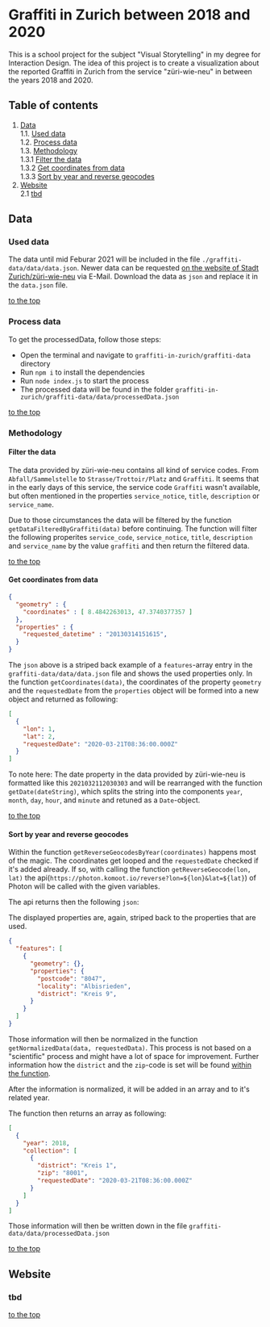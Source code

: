 # Graffiti in Zurich between 2018 and 2020

This is a school project for the subject "Visual Storytelling" in my degree for Interaction Design. The idea of this project is to create a visualization about the reported Graffiti in Zurich from the service "züri-wie-neu" in between the years 2018 and 2020. 

## Table of contents
1. [Data](#data)  
  1.1. [Used data](#used-data)  
  1.2. [Process data](#process-data)  
  1.3. [Methodology](#methodology)  
    1.3.1 [Filter the data](#filter-the-data)  
    1.3.2 [Get coordinates from data](#get-coordinates-from-data)  
    1.3.3 [Sort by year and reverse geocodes](#sort-by-year-and-reverse-geocodes)  
2. [Website](#website)  
  2.1 [tbd](#tbd)  

## Data 

### Used data

The data until mid Feburar 2021 will be included in the file `./graffiti-data/data/data.json`. Newer data can be requested [on the website of Stadt Zurich/züri-wie-neu](https://www.stadt-zuerich.ch/geodaten/download/Zueri_wie_neu?format=10009) via E-Mail. Download the data as `json` and replace it in the `data.json` file.

[to the top](#table-of-contents)

### Process data

To get the processedData, follow those steps:
- Open the terminal and navigate to `graffiti-in-zurich/graffiti-data` directory 
- Run `npm i` to install the dependencies
- Run `node index.js` to start the process
- The processed data will be found in the folder `graffiti-in-zurich/graffiti-data/data/processedData.json`

[to the top](#table-of-contents)

### Methodology

#### Filter the data

The data provided by züri-wie-neu contains all kind of service codes. From `Abfall/Sammelstelle` to `Strasse/Trottoir/Platz` and `Graffiti`. It seems that in the early days of this service, the service code `Graffiti` wasn't available, but often mentioned in the properties `service_notice`, `title`, `description` or `service_name`. 

Due to those circumstances the data will be filtered by the function `getDataFilteredByGraffiti(data)` before continuing. The function will filter the following properites `service_code`, `service_notice`, `title`, `description` and `service_name` by the value `graffiti` and then return the filtered data. 

[to the top](#table-of-contents)

#### Get coordinates from data

```json
{
  "geometry" : {
    "coordinates" : [ 8.4842263013, 47.3740377357 ]
  },
  "properties" : {
    "requested_datetime" : "20130314151615",
  }
}
```

The `json` above is a striped back example of a `features`-array entry in the `graffiti-data/data/data.json` file and shows the used properties only. In the function `getCoordinates(data)`, the coordinates of the property `geometry` and the `requestedDate` from the `properties` object will be formed into a new object and returned as following: 

```json
[
  {
    "lon": 1,
    "lat": 2,
    "requestedDate": "2020-03-21T08:36:00.000Z"
  }
]
```

To note here: The date property in the data provided by züri-wie-neu is formatted like this `2021032112030303` and will be rearranged with the function `getDate(dateString)`, which splits the string into the components `year`, `month`, `day`, `hour`, and `minute` and retuned as a `Date`-object.

[to the top](#table-of-contents)

#### Sort by year and reverse geocodes

Within the function `getReverseGeocodesByYear(coordinates)` happens most of the magic. The coordinates get looped and the `requestedDate` checked if it's added already. If so, with calling the function `getReverseGeocode(lon, lat)` the api(`https://photon.komoot.io/reverse?lon=${lon}&lat=${lat}`) of Photon will be called with the given variables. 

The api returns then the following `json`: 

The displayed properties are, again, striped back to the properties that are used. 

```json
{
  "features": [
    {
      "geometry": {},
      "properties": {
        "postcode": "8047",
        "locality": "Albisrieden",
        "district": "Kreis 9",
      }
    }
  ]
}
```

Those information will then be normalized in the function `getNormalizedData(data, requestedData)`. This process is not based on a "scientific" process and might have a lot of space for improvement. Further information how the `district` and the `zip`-code is set will be found [within the function](https://github.com/philipkueng/graffiti-in-zurich/blob/37ff3b4559fbe7a7ad853ee072802644c5f07583/graffiti-data/index.js#L75). 

After the information is normalized, it will be added in an array and to it's related year.

The function then returns an array as following:

```json
[
  {
    "year": 2018,
    "collection": [
      {
        "district": "Kreis 1",
        "zip": "8001",
        "requestedDate": "2020-03-21T08:36:00.000Z"
      }
    ]
  }
]
```

Those information will then be written down in the file `graffiti-data/data/processedData.json`

[to the top](#table-of-contents)

## Website 

### tbd

[to the top](#table-of-contents)